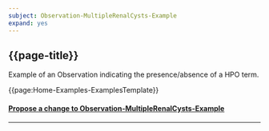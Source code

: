 ```yaml
---
subject: Observation-MultipleRenalCysts-Example
expand: yes
---
```




## {{page-title}}

Example of an Observation indicating the presence/absence of a HPO term.



{{page:Home-Examples-ExamplesTemplate}}



<div id="Feedback" class="tabcontent">
<h4><a href='https://simplifier.net/NHS-Digital-FHIR-Genomics-Implementation-Guide/Observation-MultipleRenalCysts-Example/~issues?level=File' target="_blank">Propose a change to Observation-MultipleRenalCysts-Example</a></h4>
</div>

---
